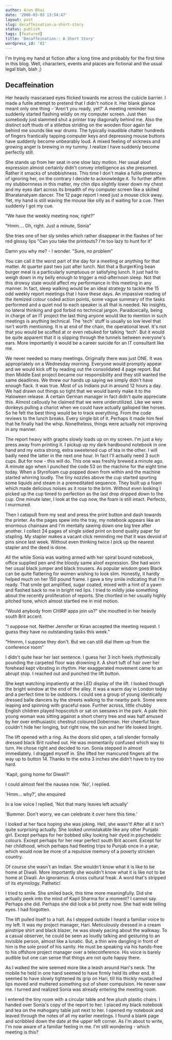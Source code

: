 ```yaml
---
author: Arun Bhai
date: '2006-03-03 13:54:47'
layout: post
slug: decaffeination-a-short-story
status: publish
tags: [featured]
title: 'Decaffeination:: A Short Story'
wordpress_id: '81'
---
```


I'm trying my hand at fiction after a long time and probably for the first time in this blog. Well, characters, events and places are fictional and the usual legal blah, blah ;)

## Decaffeination

Her heavily mascaraed eyes flicked towards me across the cubicle barrier. I made a futile attempt to pretend that I didn't notice it. Her blank glance meant only one thing - 'Aren't you ready, yet?' A meeting reminder has suddenly started flashing wildly on my computer screen. Just then somebody just slammed shut a printer tray diagonally behind me. Also the distinct soft thuds of a stilettos striding on the wooden floor again far behind me sounds like war drums. The typically inaudible chatter hundreds of fingers frantically tapping computer keys and depressing mouse buttons have suddenly become unbearably loud. A mixed feeling of sickness and growing anger is brewing in my tummy. I realize I have suddenly become perfectly still.

She stands up from her seat in one slow lazy motion. Her usual aloof expression almost certainly didn't convey intelligence as she presumed. Rather it smacks of snobbishness. This time I don't make a futile pretence of ignoring her, on the contrary I decide to acknowledge it. To further affirm my stubbornness in this matter, my chin dips slightly lower down my chest and my eyes dart across its breadth of my computer screen like a skilled Bharatanatyam dancer. The 12 page report I need just a mouse click away. Yet, my hand is still waving the mouse like silly as if waiting for a cue. Then suddenly I got my cue.

<!--more-->

"We have the weekly meeting now, right?"

"Hmm.... Oh, right. Just a minute, Sonia"

She tries one of her sly smiles which rather disappear in the flashes of her red glossy lips "Can you take the printouts? I'm too lazy to hunt for it"

Damn you why me? - I wonder. "Sure, no problem"

You can call it the worst part of the day for a meeting or anything for that matter. At quarter past two just after lunch. Not that a BurgerKing bean burger meal is a particularly sumptuous or satisfying lunch. It just had to weigh down in my belly enough to trigger a mid-afternoon sleep. Not that this drowsy state would affect my performance in this meeting in any manner. In fact, sleep walking would be an ideal strategy to tackle the 15 odd weekly report meetings that I have these days. An impassive reading of the itemized colour coded action points, some vague summary of the tasks performed and a quiet nod to each speaker is all that is needed. No insights, no lateral thinking and god forbid no technical jargon. Paradoxically, being in charge of an IT project the last thing anyone would like to mention in such meetings is anything technical. The 'tech' stuff is usually so low level that isn't worth mentioning. It is at end of the chain, the operational level. It's not that you would be scoffed at or even rebuked for talking 'tech'. But it would be quite apparent that it is slipping through the tunnels between everyone's ears. More importantly it would be a career suicide for an IT consultant like me.

We never needed so many meetings. Originally there was just ONE. It was appropriately on a Wednesday morning. Everyone would promptly appear and we would kick off by reading out the consolidated 4 page report. But then Middle East project became our responsibility and they still wanted the same deadlines. We threw our hands up saying we simply didn't have enough flack. It was true. Most of us Indians put in around 12 hours a day. We had drawn out things so tight that we would barely make it to the Haloween release. A certain German manager in fact didn't quite appreciate this. Almost callously he claimed that we were underutilized. Like we were donkeys pulling a chariot when we could have actually galloped like horses. So he felt the best thing would be to track everything. From the code reviews to the lunch breaks. Every single bit of it. Perhaps it made him feel that he finally had the whip. Nonetheless, things were actually not improving in any manner.

The report heavy with graphs slowly loads up on my screen. I'm just a key press away from printing it. I pickup up my dark hardbound notebook in one hand and my extra strong, extra sweetened cup of tea in the other. I will badly need the latter in the next one hour. In fact I'll actually need 3 such cups. But for now - this will do. This one was freshly brewed a minute ago. A minute ago when I punched the code 53 on the machine for the eight time today. When a Styrofoam cup popped down from within and the machine started whirring loudly. The tiny nozzles above the cup started spurting some liquids and steam in a premeditated sequence. They built up a foam which made delicious noises as it rose to the brim. Without even looking I picked up the cup timed to perfection as the last drop dripped down to the cup. One minute later, I look at the cup now, the foam is still intact. Perfecto, I murmured.

Then I catapult from my seat and press the print button and dash towards the printer. As the pages spew into the tray, my notebook appears like an enormous chainsaw and I'm mentally sawing down one big tree after another. I collect 24 pages of single sided print on bond quality paper for stapling. My stapler makes a vacant click reminding me that it was devoid of pins since last week. Without even thinking twice I pick up the nearest stapler and the deed is done.

All the while Sonia was waiting armed with her spiral bound notebook, office supplied pen and the bloody same aloof expression. She had worn her usual black jumper and black trousers. As popular wisdom goes Black can be quite flattering for women wishing to look slim. Honestly, it hardly helped much on her 150 pound frame. I gave a tiny smile indicating that I'm ready. That smile got amplified, sugar coated, mixed with a hint of a yawn and flashed back to me in bright red lips. I tried to mildly joke something about the recently proliferation of reports. She chortled in her usually highly pitched tone, which almost startled me in mid motion.

"Would anybody from CHIRP apps join us?" she mouthed in her heavily south Brit accent.

"I suppose not. Neither Jennifer or Kiran accepted the meeting request. I guess they have no outstanding tasks this week."

"Hmmm, I suppose they don't. But we can still dial them up from the conference room"

I didn't quite hear her last sentence. I guess her 3 inch heels rhythmically pounding the carpeted floor was drowning it. A short tuft of hair over her forehead kept vibrating in rhythm. Her exaggerated movement came to an abrupt stop. I reached out and punched the lift button.

She kept watching impatiently at the LED display of the lift. I looked though the bright window at the end of the alley. It was a warm day in London today and a perfect time to be outdoors. I could see a group of young identically dressed balle dancers by the streets walking to the nearby park. Some were leaping and spinning with graceful ease. Further across, little chubby English children played hopscotch or sat on seesaws in the park. A pale thin young woman was sitting against a short cherry tree and was half amused by her over enthusiastic chestnut coloured Doberman. Her cheerful face couldn't hide her longing, but right now, the sun and her life looked bright.

The lift opened with a ring. As the doors slid open, a tall slender formally dressed black Brit rushed out. He was momentarily confused which way to turn. He chose right and decided to run. Sonia stepped in almost immediately. I dragged myself in. She lifted her manicured fingers all the way up to button 14. Thanks to the extra 3 inches she didn't have to try too hard.

'Kapil, going home for Diwali?'

I could almost feel the nausea now. 'No', I replied.

'Hmm... why?', she enquired

In a low voice I replied, 'Not that many leaves left actually'

'Bummer. Don't worry, we can celebrate it over here this time.'

I looked at her face hoping she was joking. Hell, she wasn't! After all it isn't quite surprising actually. She looked unmistakable like any other Punjabi girl. Except perhaps for her bobbed silky looking hair dyed in psychedelic colours. Except perhaps for her near perfect south Brit accent. Except for her childhood, which perhaps had fleeting trips to Punjab once in a year, which would now be more of a repulsive memory of a poverty stricken country.

Of course she wasn't an Indian. She wouldn't know what it is like to be home at Diwali. More importantly she wouldn't know what it is like not to be home at Diwali. An ignoramus. A cross cultural freak. A word that's stripped of its etymology. Pathetic!

I tried to smile. She smiled back, this time more meaningfully. Did she actually peek into the mind of Kapil Sharma for a moment? I cannot say. Perhaps she did. Perhaps she did look a bit pretty now. She had wide telling eyes. I had forgotten.

The lift pulled itself to a halt. As I stepped outside I heard a familiar voice to my left. It was my project manager, Hari. Meticulously dressed in a cream pinstripe shirt and black blazer, he was slowly pacing about the walkway. To a casual observer, he could be seen as loudly talking and gesturing to an invisible person, almost like a lunatic. But, a thin wire dangling in front of him is the sole proof of his sanity. He must be speaking via his hands-free to his offshore project manager over a teleconference. His voice is barely audible but one can sense that things are not quite happy there.

As I walked the wire seemed more like a leash around Hari's neck. The mobile he held in one hand seemed to have firmly held its other end. It seemed to have slowly tightened its grip on Hari, till his thickly mustached lips moved and muttered something out of sheer compulsion. He never saw me. I turned and realized Sonia was already entering the meeting room.

I entered the tiny room with a circular table and few plush plastic chairs. I handed over Sonia's copy of the report to her. I placed my black notebook and tea on the mahogany table just next to her. I opened my notebook and leaved through the notes of all my earlier meetings. I found a blank page and scribbled down the date at the upper left corner. As I'm about to write, I'm now aware of a familiar feeling in me. I'm still wondering - which meeting is this?
